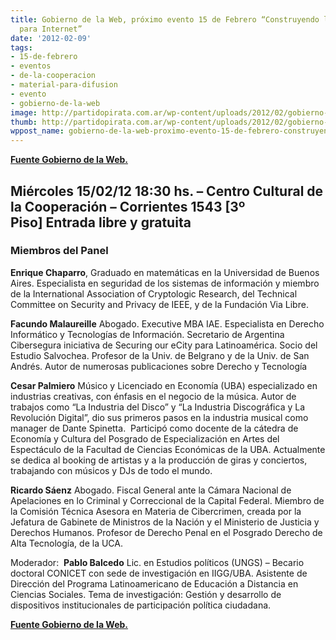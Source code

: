 ```yaml
---
title: Gobierno de la Web, próximo evento 15 de Febrero “Construyendo leyes representativas
  para Internet”
date: '2012-02-09'
tags:
- 15-de-febrero
- eventos
- de-la-cooperacion
- material-para-difusion
- evento
- gobierno-de-la-web
image: http://partidopirata.com.ar/wp-content/uploads/2012/02/gobierno-web-leyes-300x166.jpg
thumb: http://partidopirata.com.ar/wp-content/uploads/2012/02/gobierno-web-leyes-300x166-150x150.jpg
wppost_name: gobierno-de-la-web-proximo-evento-15-de-febrero-construyendo-leyes-representativas-para-internet
---
```


<strong><a href="http://www.gobiernodelaweb.com.ar/proximo-evento/" target="_blank">Fuente Gobierno de la Web.</a></strong>
<h2><strong>Miércoles 15/02/12 18:30 hs. – Centro Cultural de la Cooperación – Corrientes 1543 [3º Piso] Entrada libre y gratuita</strong></h2>
<p id="internal-source-marker_0.7648935703514864" dir="ltr"></p>

<h3>Miembros del Panel</h3>
<p dir="ltr"><strong>Enrique Chaparro</strong>, Graduado en matemáticas en la Universidad de Buenos Aires. Especialista en seguridad de los sistemas de información y miembro de la International Association of Cryptologic Research, del Technical Committee on Security and Privacy de IEEE, y de la Fundación Via Libre.</p>
<p dir="ltr"><strong>Facundo Malaureille</strong> Abogado. Executive MBA IAE. Especialista en Derecho Informático y Tecnologías de Información. Secretario de Argentina Cibersegura iniciativa de Securing our eCity para Latinoamérica. Socio del Estudio Salvochea. Profesor de la Univ. de Belgrano y de la Univ. de San Andrés. Autor de numerosas publicaciones sobre Derecho y Tecnología</p>
<p dir="ltr"><strong>Cesar Palmiero</strong> Músico y Licenciado en Economía (UBA) especializado en industrias creativas, con énfasis en el negocio de la música. Autor de trabajos como “La Industria del Disco” y “La Industria Discográfica y La Revolución Digital”, dio sus primeros pasos en la industria musical como manager de Dante Spinetta.  Participó como docente de la cátedra de Economía y Cultura del Posgrado de Especialización en Artes del Espectáculo de la Facultad de Ciencias Económicas de la UBA. Actualmente se dedica al booking de artistas y a la producción de giras y conciertos, trabajando con músicos y DJs de todo el mundo.</p>
<p dir="ltr"><strong>Ricardo Sáenz</strong> Abogado. Fiscal General ante la Cámara Nacional de Apelaciones en lo Criminal y Correccional de la Capital Federal. Miembro de la Comisión Técnica Asesora en Materia de Cibercrimen, creada por la Jefatura de Gabinete de Ministros de la Nación y el Ministerio de Justicia y Derechos Humanos. Profesor de Derecho Penal en el Posgrado Derecho de Alta Tecnología, de la UCA.</p>
<p dir="ltr">Moderador:  <strong>Pablo Balcedo</strong> Lic. en Estudios políticos (UNGS) – Becario doctoral CONICET con sede de investigación en IIGG/UBA. Asistente de Dirección del Programa Latinoamericano de Educación a Distancia en Ciencias Sociales. Tema de investigación: Gestión y desarrollo de dispositivos institucionales de participación política ciudadana.</p>
<p dir="ltr"><strong><a href="http://www.gobiernodelaweb.com.ar/proximo-evento/" target="_blank">Fuente Gobierno de la Web.</a></strong></p>
